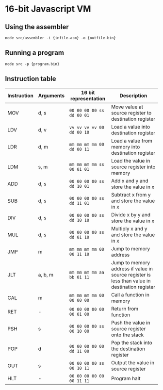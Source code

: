 # 16-bit Javascript VM

## Using the assembler

`node src/assembler -i {infile.asm} -o {outfile.bin}`

## Running a program

`node src -p {program.bin}`

## Instruction table

|Instruction|Arguments|16 bit representation    |Description|
|-----------|---------|-------------------------|-------------|
|MOV        | d, s    | `00 00 00 00 ss dd 00 01` |Move value at source register to destination register|
|LDV        | d, v    | `vv vv vv vv 00 dd 00 10` |Load a value into destination register|
|LDR        | d, m    | `mm mm mm mm 00 dd 00 11` |Load a value from memory into destination register|
|LDM        | s, m    | `mm mm mm mm ss 00 01 01` |Load the value in source register into memory|
|ADD        | d, s    | `00 00 00 00 ss dd 10 01` |Add x and y and store the value in x|
|SUB        | d, s    | `00 00 00 00 ss dd 11 01` |Subtract x from y  and store the value in x|
|DIV        | d, s    | `00 00 00 00 ss dd 10 10` |Divide x by y and store the value in x|
|MUL        | d, s    | `00 00 00 00 ss dd 01 10` |Multiply x and y and store the value in x|
|JMP        | m       | `mm mm mm mm 00 00 11 10` |Jump to memory address|
|JLT        | a, b, m | `mm mm mm mm aa bb 01 11` |Jump to memory address if value in source register is less than value in destination register|
|CAL        | m       | `mm mm mm mm 00 00 00 00` |Call a function in memory|
|RET        | -       | `00 00 00 00 00 00 01 00` |Return from function|
|PSH        | s       | `00 00 00 00 ss 00 10 00` |Push the value in source register onto the stack|
|POP        | d       | `00 00 00 00 00 dd 11 00` |Pop the stack into the destination register|
|OUT        | s       | `00 00 00 00 ss 00 10 11` |Output the value in source register|
|HLT        | -       | `00 00 00 00 00 00 11 11` |Program halt|